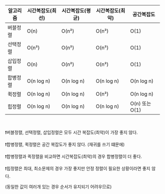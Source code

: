 |알고리즘|시간복잡도(최선)|시간복잡도(평균)|시간복잡도(최악)|공간복잡도|
|--|--|--|--|--|
|버블정렬|O(n)|O(n²)|O(n²)|O(1)|
|선택정렬|O(n²)|O(n²)|O(n²)|O(1)|
|삽입정렬|O(n)|O(n²)|O(n²)|O(1)|
|합병정렬|O(n log n)|O(n log n)|O(n log n)|O(n log n)|
|퀵정렬|O(n log n)|O(n log n)|O(n²)|O(n log n)|
|힙정렬|O(n log n)|O(n log n)|O(n log n)|O(n) 또는 O(1)|

<br/>

❗️버블정렬, 선택정렬, 삽입정렬은 모두 시간 복잡도(최악)이 가장 좋지 않다.

❗️합병정렬, 퀵정렬은 공간 복잡도가 좋지 않다. (재귀를 쓰기 떄문에)

❗️합병정렬과 퀵정렬을 비교하면 시간복잡도(최악)의 경우 합병정렬이 더 좋다.

❗️힙정렬은 최대, 최소문제의 경우 가장 좋지만 안정 정렬이 필요한 상황이라면 좋지 않다.

(동일한 값이 여러개 있는 경우 순서가 유지되기 어려우므로)
